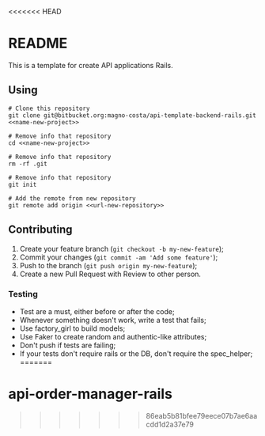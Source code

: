 <<<<<<< HEAD
# README #

This is a template for create API applications Rails.

## Using
    # Clone this repository
    git clone git@bitbucket.org:magno-costa/api-template-backend-rails.git <<name-new-project>>

    # Remove info that repository
    cd <<name-new-project>>

    # Remove info that repository
    rm -rf .git

    # Remove info that repository
    git init

    # Add the remote from new repository
    git remote add origin <<url-new-repository>>


## Contributing

  1. Create your feature branch (`git checkout -b my-new-feature`);
  2. Commit your changes (`git commit -am 'Add some feature'`);
  3. Push to the branch (`git push origin my-new-feature`);
  4. Create a new Pull Request with Review to other person.

### Testing

  * Test are a must, either before or after the code;
  * Whenever something doesn't work, write a test that fails;
  * Use factory_girl to build models;
  * Use Faker to create random and authentic-like attributes;
  * Don't push if tests are failing;
  * If your tests don't require rails or the DB, don't require the spec_helper;
=======
# api-order-manager-rails
>>>>>>> 86eab5b81bfee79eece07b7ae6aacdd1d2a37e79
